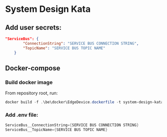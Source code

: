 # System Design Kata

## Add user secrets:
```json
"ServiceBus": {
        "ConnectionString": "SERVICE BUS CONNECTION STRING",
        "TopicName": "SERVICE BUS TOPIC NAME"
    }
```

## Docker-compose
### Build docker image
From repository root, run:
```powershell
docker build -f .\be\docker\EdgeDevice.dockerfile -t system-design-kata-edge-device:0.0.1 .
```

### Add .env file:
```powershell
ServiceBus__ConnectionString={SERVICE BUS CONNECTION STRING}
ServiceBus__TopicName={SERVICE BUS TOPIC NAME}
```

